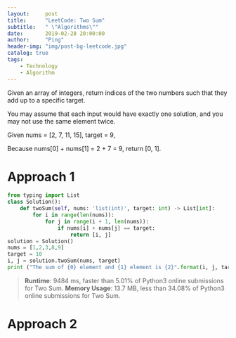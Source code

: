 ```yaml
---
layout:     post
title:      "LeetCode: Two Sum"
subtitle:   " \"Algorithms\""
date:       2019-02-28 20:00:00
author:     "Ping"
header-img: "img/post-bg-leetcode.jpg"
catalog: true
tags:
    - Technology
    - Algorithm
---
```



Given an array of integers, return indices of the two numbers such that they add up to a specific target.

You may assume that each input would have exactly one solution, and you may not use the same element twice.


Given nums = [2, 7, 11, 15], target = 9,

Because nums[0] + nums[1] = 2 + 7 = 9,
return [0, 1].


# Approach 1
```python
from typing import List
class Solution():
    def twoSum(self, nums: 'list(int)', target: int) -> List[int]:
        for i in range(len(nums)):
         	for j in range(i + 1, len(nums)):
            	if nums[i] + nums[j] == target:
                    return [i, j]                
solution = Solution()
nums = [1,2,3,8,9]
target = 10
i, j = solution.twoSum(nums, target)
print ("The sum of {0} element and {1} element is {2}".format(i, j, target))
```
> **Runtime**: 9484 ms, faster than 5.01% of Python3 online submissions for Two Sum.
> **Memory Usage**: 13.7 MB, less than 34.08% of Python3 online submissions for Two Sum.

# Approach 2
